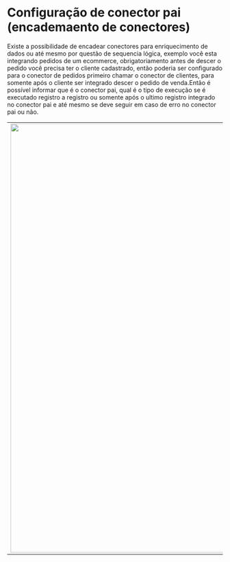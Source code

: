 # Configuração de conector pai (encademaento de conectores)

Existe a possibilidade de encadear conectores para enriquecimento de dados ou até mesmo por questão de sequencia lógica, exemplo você esta integrando pedidos de um ecommerce, obrigatoriamento antes de descer o pedido você precisa ter o cliente cadastrado, então poderia ser configurado para o conector de pedidos primeiro chamar o conector de clientes, para somente após o cliente ser integrado descer o pedido de venda.Então é possível informar que é o conector pai, qual é o tipo de execução se é executado registro a registro ou somente após o ultimo registro integrado no conector pai e até mesmo se deve seguir em caso de erro no conector pai ou não.

<table>
  <tr>
    <td align="center">
      <img src="/n4link-wiki/assets/telas_n4link/conectorpai.png" width="1000"/>
    </td>
  </tr>
</table>